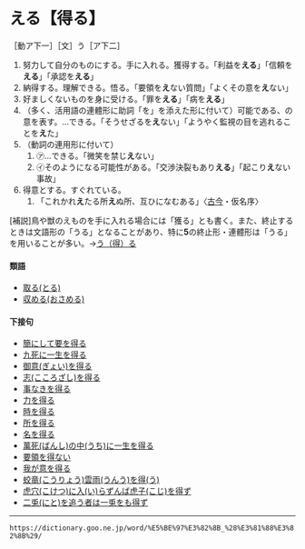 # える【得る】

［動ア下一］［文］う［ア下二］
1.  努力して自分のものにする。手に入れる。獲得する。「利益を**える**」「信頼を**える**」「承認を**える**」
2.  納得する。理解できる。悟る。「要領を**え**ない質問」「よくその意を**え**ない」
3.  好ましくないものを身に受ける。「罪を**える**」「病を**える**」
4.  （多く、活用語の連體形に助詞「を」を添えた形に付いて）可能である、の意を表す。…できる。「そうせざるを**え**ない」「ようやく監視の目を逃れることを**え**た」
5.  （動詞の連用形に付いて）    
    1.  ㋐…できる。「微笑を禁じ**え**ない」        
    2.  ㋑そのようになる可能性がある。「交渉決裂もあり**える**」「起こり**え**ない事故」
6.  得意とする。すぐれている。    
    1.  「これかれ**え**たる所**え**ぬ所、互ひになむある」〈[古今](https://dictionary.goo.ne.jp/word/%E5%8F%A4%E4%BB%8A%E5%92%8C%E6%AD%8C%E9%9B%86/#jn-76609)・仮名序〉
        

\[補説\]鳥や獣のえものを手に入れる場合には「獲る」とも書く。また、終止するときは文語形の「うる」となることがあり、特に**5**の終止形・連體形は「うる」を用いることが多い。→[う（得）る](https://dictionary.goo.ne.jp/word/%E5%BE%97%E3%82%8B_%28%E3%81%86%E3%82%8B%29/#jn-21083)

#### 類語

-   [取る(とる)](https://dictionary.goo.ne.jp/word/%E5%8F%96%E3%82%8B/#jn-161480)
-   [収める(おさめる)](https://dictionary.goo.ne.jp/word/%E5%8F%8E%E3%82%81%E3%82%8B/#jn-30841)

#### 下接句

-   [簡にして要を得る](https://dictionary.goo.ne.jp/word/%E7%B0%A1%E3%81%AB%E3%81%97%E3%81%A6%E8%A6%81%E3%82%92%E5%BE%97%E3%82%8B/#jn-47335)
-   [九死に一生を得る](https://dictionary.goo.ne.jp/word/%E4%B9%9D%E6%AD%BB%E3%81%AB%E4%B8%80%E7%94%9F%E3%82%92%E5%BE%97%E3%82%8B/#jn-54970)
-   [御意(ぎょい)を得る](https://dictionary.goo.ne.jp/word/%E5%BE%A1%E6%84%8F%E3%82%92%E5%BE%97%E3%82%8B/#jn-55646)
-   [志(こころざし)を得る](https://dictionary.goo.ne.jp/word/%E5%BF%97%E3%82%92%E5%BE%97%E3%82%8B/#jn-78148)
-   [事なきを得る](https://dictionary.goo.ne.jp/word/%E4%BA%8B%E3%81%AA%E3%81%8D%E3%82%92%E5%BE%97%E3%82%8B/#jn-80356)
-   [力を得る](https://dictionary.goo.ne.jp/word/%E5%8A%9B%E3%82%92%E5%BE%97%E3%82%8B/#jn-141240)
-   [時を得る](https://dictionary.goo.ne.jp/word/%E6%99%82%E3%82%92%E5%BE%97%E3%82%8B/#jn-157615)
-   [所を得る](https://dictionary.goo.ne.jp/word/%E6%89%80%E3%82%92%E5%BE%97%E3%82%8B/#jn-158615)
-   [名を得る](https://dictionary.goo.ne.jp/word/%E5%90%8D%E3%82%92%E5%BE%97%E3%82%8B/#jn-162199)
-   [萬死(ばんし)の中(うち)に一生を得る](https://dictionary.goo.ne.jp/word/%E4%B8%87%E6%AD%BB%E3%81%AE%E4%B8%AD%E3%81%AB%E4%B8%80%E7%94%9F%E3%82%92%E5%BE%97%E3%82%8B/#jn-181227)
-   [要領を得ない](https://dictionary.goo.ne.jp/word/%E8%A6%81%E9%A0%98%E3%82%92%E5%BE%97%E3%81%AA%E3%81%84/#jn-226885)
-   [我が意を得る](https://dictionary.goo.ne.jp/word/%E6%88%91%E3%81%8C%E6%84%8F%E3%82%92%E5%BE%97%E3%82%8B/#jn-237541)
-   [蛟竜(こうりょう)雲雨(うんう)を得(う)](https://dictionary.goo.ne.jp/word/%E8%9B%9F%E7%AB%9C%E9%9B%B2%E9%9B%A8%E3%82%92%E5%BE%97/#jn-75514)
-   [虎穴(こけつ)に入(い)らずんば虎子(こじ)を得ず](https://dictionary.goo.ne.jp/word/%E8%99%8E%E7%A9%B4%E3%81%AB%E5%85%A5%E3%82%89%E3%81%9A%E3%82%93%E3%81%B0%E8%99%8E%E5%AD%90%E3%82%92%E5%BE%97%E3%81%9A/#jn-77715)
-   [二兎(にと)を追う者は一兎をも得ず](https://dictionary.goo.ne.jp/word/%E4%BA%8C%E5%85%8E%E3%82%92%E8%BF%BD%E3%81%86%E8%80%85%E3%81%AF%E4%B8%80%E5%85%8E%E3%82%92%E3%82%82%E5%BE%97%E3%81%9A/#jn-167602)

---
`https://dictionary.goo.ne.jp/word/%E5%BE%97%E3%82%8B_%28%E3%81%88%E3%82%8B%29/`